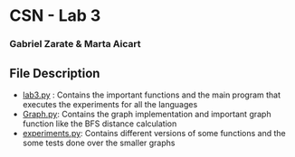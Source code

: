 # CSN - Lab 3

### Gabriel Zarate & Marta Aicart

## File Description

- [lab3.py](lab3.py) :  Contains the important functions and the main program that
    executes the experiments for all the languages
- [Graph.py](Graph.py): Contains the graph implementation and important graph function like the BFS distance calculation
- [experiments.py](experiments.py): Contains different versions of some functions and the some tests done over the smaller graphs